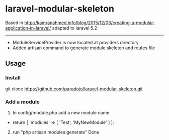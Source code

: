 # laravel-modular-skeleton
Based in http://kamranahmed.info/blog/2015/12/03/creating-a-modular-application-in-laravel/ adapted to laravel 5.2 
____

* ModuleServiceProvider is now located at providers directory
* Added artisan command to generate module skeleton and routes file


## Usage

### Install
git clone https://github.com/paradojo/laravel-modular-skeleton.git

### Add a module
1. In config/module.php add a new module name
* return  [
    'modules' => [
        'Test',
        'MyNewModule'
    ]
];

2. run "php artisan modules:generate" 
Done